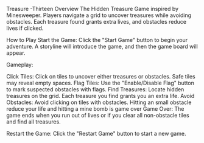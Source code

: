  Treasure -Thirteen
Overview
The Hidden Treasure Game  inspired by Minesweeper. Players navigate a grid to uncover treasures while avoiding obstacles. Each treasure found grants extra lives, and obstacles reduce lives if clicked. 


How to Play
Start the Game: Click the "Start Game" button to begin your adventure. A storyline will introduce the game, and then the game board will appear.

Gameplay:

Click Tiles: Click on tiles to uncover either treasures or obstacles. Safe tiles may reveal empty spaces.
Flag Tiles: Use the "Enable/Disable Flag" button to mark suspected obstacles with flags.
Find Treasures: Locate hidden treasures on the grid. Each treasure you find grants you an extra life.
Avoid Obstacles: Avoid clicking on tiles with obstacles. Hitting an small obstacle reduce your life and hitting a mine bomb is game over
Game Over: The game ends when you run out of lives or if you clear all non-obstacle tiles and find all treasures.

Restart the Game: Click the "Restart Game" button to start a new game.
